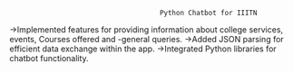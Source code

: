                                          Python Chatbot for IIITN
->Implemented features for providing information about college services, events, Courses offered and -general queries. 
->Added JSON parsing for efficient data exchange within the app.
->Integrated Python libraries for chatbot functionality.
